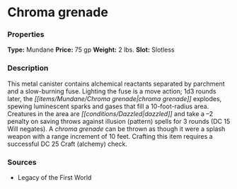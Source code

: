 ﻿---
Title: "Chroma grenade"
Type: "Mundane"
Price: "75 gp"
Weight: "2 lbs."
Slot: "Slotless"
Description: |
  "This metal canister contains alchemical reactants separated by parchment and a slow-burning fuse. Lighting the fuse is a move action; 1d3 rounds later, the chroma grenade explodes, spewing luminescent sparks and gases that fill a 10-foot-radius area. Creatures in the area are dazzled and take a –2 penalty on saving throws against illusion (pattern) spells for 3 rounds (DC 15 Will negates). A chroma grenade can be thrown as though it were a splash weapon with a range increment of 10 feet. Crafting this item requires a successful DC 25 Craft (alchemy) check."
Sources: "['Legacy of the First World']"
---

# Chroma grenade

### Properties

**Type:** Mundane **Price:** 75 gp **Weight:** 2 lbs. **Slot:** Slotless

### Description

This metal canister contains alchemical reactants separated by parchment and a slow-burning fuse. Lighting the fuse is a move action; 1d3 rounds later, the _[[items/Mundane/Chroma grenade|chroma grenade]]_ explodes, spewing luminescent sparks and gases that fill a 10-foot-radius area. Creatures in the area are _[[conditions/Dazzled|dazzled]]_ and take a –2 penalty on saving throws against illusion (pattern) spells for 3 rounds (DC 15 Will negates). A _chroma grenade_ can be thrown as though it were a splash weapon with a range increment of 10 feet. Crafting this item requires a successful DC 25 Craft (alchemy) check.

### Sources

* Legacy of the First World